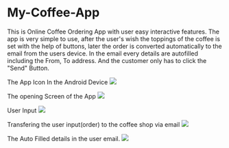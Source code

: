 # My-Coffee-App
This is Online Coffee Ordering App with user easy interactive features. The app is very simple to use, after the user's wish the toppings of the coffee is set with the help of buttons, later the order is converted automatically to the email from the users device. In the email every details are autofilled including the From, To address. And the customer only has to click the "Send" Button.

The App Icon In the Android Device
![](https://github.com/akhilaku/My-Coffee-App/blob/master/Screenshot_20200512-211256_Gallery.jpg)


The opening Screen of the App
![](https://github.com/akhilaku/My-Coffee-App/blob/master/Screenshot_20200512-203311.jpg)

User Input 
![](https://github.com/akhilaku/My-Coffee-App/blob/master/Screenshot_20200512-203336.jpg)

Transfering the user input(order) to the coffee shop via email
![](https://github.com/akhilaku/My-Coffee-App/blob/master/Screenshot_20200512-203339_Android%20System.jpg)

The Auto Filled details in the user email.
![](https://github.com/akhilaku/My-Coffee-App/blob/master/Screenshot_20200512-203346_Gmail.jpg)
